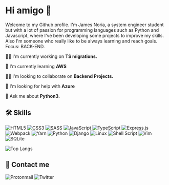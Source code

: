 # Hi amigo :wave:
Welcome to my Github profile. I'm James Noria, a system engineer student but with a lot of passion for programming languages such as Python and Javascript, where I've been developing some projects to improve my skills. Also I'm someone who really like to be always learning and reach goals. Focus: BACK-END.

👩‍💻 I'm currently working on **TS migrations.**

🧠 I'm currently learning **AWS**

👯‍♀️ I'm looking to collaborate on **Backend Projects.**

🤔 I'm looking for help with **Azure**

💬 Ask me about **Python3.**

## 🛠 Skills
![HTML5](https://img.shields.io/badge/html5-%23E34F26.svg?style=for-the-badge&logo=html5&logoColor=white) ![CSS3](https://img.shields.io/badge/css3-%231572B6.svg?style=for-the-badge&logo=css3&logoColor=white) ![SASS](https://img.shields.io/badge/SASS-hotpink.svg?style=for-the-badge&logo=SASS&logoColor=white) ![JavaScript](https://img.shields.io/badge/javascript-%23323330.svg?style=for-the-badge&logo=javascript&logoColor=%23F7DF1E) ![TypeScript](https://img.shields.io/badge/typescript-%23007ACC.svg?style=for-the-badge&logo=typescript&logoColor=white) ![Express.js](https://img.shields.io/badge/express.js-%23404d59.svg?style=for-the-badge&logo=express&logoColor=%2361DAFB) ![Webpack](https://img.shields.io/badge/webpack-%238DD6F9.svg?style=for-the-badge&logo=webpack&logoColor=black) ![Yarn](https://img.shields.io/badge/yarn-%232C8EBB.svg?style=for-the-badge&logo=yarn&logoColor=white)
![Python](https://img.shields.io/badge/python-3670A0?style=for-the-badge&logo=python&logoColor=ffdd54) ![Django](https://img.shields.io/badge/django-%23092E20.svg?style=for-the-badge&logo=django&logoColor=white)
![Linux](https://img.shields.io/badge/Linux-FCC624?style=for-the-badge&logo=linux&logoColor=black) ![Shell Script](https://img.shields.io/badge/shell_script-%23121011.svg?style=for-the-badge&logo=gnu-bash&logoColor=white) ![Vim](https://img.shields.io/badge/VIM-%2311AB00.svg?style=for-the-badge&logo=vim&logoColor=white)
![SQLite](https://img.shields.io/badge/sqlite-%2307405e.svg?style=for-the-badge&logo=sqlite&logoColor=white)

![Top Langs](https://github-readme-stats.vercel.app/api/top-langs/?username=jamesnoria&layout=compact)

## 🔗 Contact me

![Protonmail](https://img.shields.io/badge/jamesnoria@pm.me-8B89CC?style=for-the-badge&logo=protonmail&logoColor=white) ![Twitter](https://img.shields.io/badge/@jamesnoria-%231DA1F2.svg?style=for-the-badge&logo=Twitter&logoColor=white)
